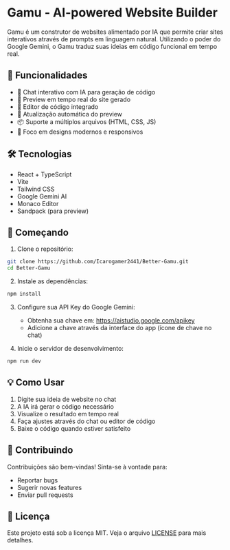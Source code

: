 # Gamu - AI-powered Website Builder

Gamu é um construtor de websites alimentado por IA que permite criar sites interativos através de prompts em linguagem natural. Utilizando o poder do Google Gemini, o Gamu traduz suas ideias em código funcional em tempo real.

## 🚀 Funcionalidades

- 💬 Chat interativo com IA para geração de código
- 🎨 Preview em tempo real do site gerado
- 📝 Editor de código integrado
- 🔄 Atualização automática do preview
- 📦 Suporte a múltiplos arquivos (HTML, CSS, JS)
- 🎯 Foco em designs modernos e responsivos

## 🛠️ Tecnologias

- React + TypeScript
- Vite
- Tailwind CSS
- Google Gemini AI
- Monaco Editor
- Sandpack (para preview)

## 🚦 Começando

1. Clone o repositório:

```bash
git clone https://github.com/Icarogamer2441/Better-Gamu.git
cd Better-Gamu
```

2. Instale as dependências:
```bash
npm install
```

3. Configure sua API Key do Google Gemini:
   - Obtenha sua chave em: https://aistudio.google.com/apikey
   - Adicione a chave através da interface do app (ícone de chave no chat)

4. Inicie o servidor de desenvolvimento:
```bash
npm run dev
```

## 💡 Como Usar

1. Digite sua ideia de website no chat
2. A IA irá gerar o código necessário
3. Visualize o resultado em tempo real
4. Faça ajustes através do chat ou editor de código
5. Baixe o código quando estiver satisfeito

## 🤝 Contribuindo

Contribuições são bem-vindas! Sinta-se à vontade para:

- Reportar bugs
- Sugerir novas features
- Enviar pull requests

## 📄 Licença

Este projeto está sob a licença MIT. Veja o arquivo [LICENSE](LICENSE) para mais detalhes.
